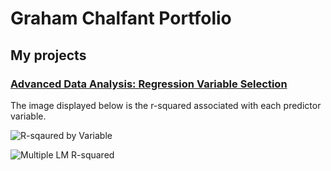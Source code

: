 # Graham Chalfant Portfolio
## My projects

### [Advanced Data Analysis: Regression Variable Selection ](https://github.com/GrahamChalfant/Advanced_Data_Analysis_Project)

The image displayed below is the r-squared associated with each predictor variable. 

![R-sqaured by Variable](https://user-images.githubusercontent.com/70036009/129126071-91d66901-c239-4499-8837-e1a6abe405db.png)

![Multiple LM R-squared](https://user-images.githubusercontent.com/70036009/129126196-9b064030-e62c-486a-ae9e-93e51074c79e.png)

